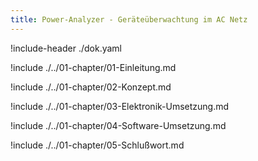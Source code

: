 ```yaml
---
title: Power-Analyzer - Geräteüberwachtung im AC Netz
---
```


!include-header ./dok.yaml

!include ./../01-chapter/01-Einleitung.md

!include ./../01-chapter/02-Konzept.md

!include ./../01-chapter/03-Elektronik-Umsetzung.md

!include ./../01-chapter/04-Software-Umsetzung.md

!include ./../01-chapter/05-Schlußwort.md


<!--- 
Das ist ein Kommentar.

Schriftarten: cmbright, 
    iwona = light
    bera = kompakt! <- fav.

\listoftables
\listoffigures
\tableofcontents
\newpage
\ = new line
\break = new page
&rarr; = pfeil
\centerline{\textbf{2.}} = linie
![Abbildungxyz](images/bildxyz.png) = bild
![Flowchartxyz](flowcharts/floechartxyz.pdf) = vektorgrafik
: bezeichnung = Tabelle mit dem Namen bezeichnung
--->
